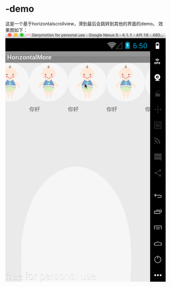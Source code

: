 # -demo
这是一个基于horizontalscrollview，滑到最后会跳转到其他的界面的demo。
效果图如下：
![image](https://github.com/tingshuo202/-demo/blob/master/HorizontalDemo/HorizontalMore/app/gif/bb.gif )  


